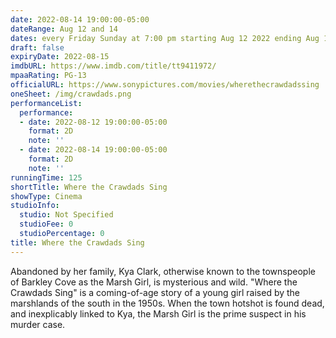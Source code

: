 ```yaml
---
date: 2022-08-14 19:00:00-05:00
dateRange: Aug 12 and 14
dates: every Friday Sunday at 7:00 pm starting Aug 12 2022 ending Aug 15 2022
draft: false
expiryDate: 2022-08-15
imdbURL: https://www.imdb.com/title/tt9411972/
mpaaRating: PG-13
officialURL: https://www.sonypictures.com/movies/wherethecrawdadssing
oneSheet: /img/crawdads.png
performanceList:
  performance:
  - date: 2022-08-12 19:00:00-05:00
    format: 2D
    note: ''
  - date: 2022-08-14 19:00:00-05:00
    format: 2D
    note: ''
runningTime: 125
shortTitle: Where the Crawdads Sing
showType: Cinema
studioInfo:
  studio: Not Specified
  studioFee: 0
  studioPercentage: 0
title: Where the Crawdads Sing
---
```


Abandoned by her family, Kya Clark, otherwise known to the townspeople of Barkley Cove as the Marsh Girl, is mysterious and wild. "Where the Crawdads Sing" is a coming-of-age story of a young girl raised by the marshlands of the south in the 1950s. When the town hotshot is found dead, and inexplicably linked to Kya, the Marsh Girl is the prime suspect in his murder case.